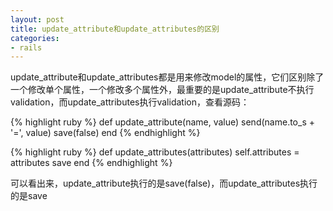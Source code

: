 ```yaml
---
layout: post
title: update_attribute和update_attributes的区别
categories:
- rails
---
```

update_attribute和update_attributes都是用来修改model的属性，它们区别除了一个修改单个属性，一个修改多个属性外，最重要的是update_attribute不执行validation，而update_attributes执行validation，查看源码：

{% highlight ruby %}
def update_attribute(name, value)
  send(name.to_s + '=', value)
  save(false)
end
{% endhighlight %}

{% highlight ruby %}
def update_attributes(attributes)
  self.attributes = attributes
  save
end
{% endhighlight %}

可以看出来，update_attribute执行的是save(false)，而update_attributes执行的是save

